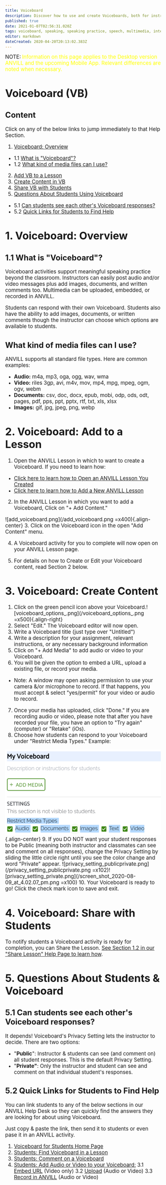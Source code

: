 ```yaml
---
title: Voiceboard
description: Discover how to use and create Voiceboards, both for instructors and students.  
published: true
date: 2021-01-07T02:56:31.020Z
tags: voiceboard, speaking, speaking practice, speech, multimedia, interactive, oral
editor: markdown
dateCreated: 2020-04-20T20:13:02.383Z
---
```


<big>NOTE:</big> <big><span style="color: yellow;">Information on this page applies to  the Desktop version ANVILL and the upcoming Mobile App. Relevant differences are noted when necessary.</span>  
  
  # Voiceboard (VB)
  ## Content
  Click on any of the below links to jump immediately to that Help Section.
  1. [Voiceboard: Overview](/en/teachers/voiceboards#voiceboard-overview)
  - 1.1 [What is "Voiceboard"?](/en/teachers/voiceboards#voiceboard-overview)
  - 1.2 [What kind of media files can I use?](/en/teachers/voiceboards#what-kind-of-media-files-can-i-use)
   2. [Add VB to a Lesson](/en/teachers/voiceboards#h-1-add-a-voiceboard-to-an-anvill-lesson)
  3. [Create Content in VB](/en/teachers/voiceboards#h-2-add-or-edit-content-in-a-voiceboard)
   4. [Share VB with Students](/en/teachers/voiceboards#share-voiceboard-content)
  5.  [Questions About Students Using Voiceboard](/en/teachers/voiceboards#h-5-addressing-your-questions-about-students-voiceboard)
  - 5.1 [Can students see each other's Voiceboard responses?](/en/teachers/voiceboards#can-students-see-each-others-responses)
  - 5.2 [Quick Links for Students to Find Help](/en/teachers/voiceboards#h-52-quick-links-for-students-to-find-help)
  
# 1. Voiceboard: Overview 
## 1.1 What is "Voiceboard"?
  Voiceboard activities support meaningful speaking practice beyond the classroom. Instructors can easily post audio and/or video messages plus add images, documents, and written comments too. Multimedia can be uploaded, embedded, or recorded in ANVILL. 
  
  Students  can respond with their own Voiceboard. Students also have the ability to add images, documents, or written comments though the instructor can choose which options are available to students.   


## **What kind of media files can I use?**

ANVILL supports all standard file types. Here are common examples:
  - **Audio:**  m4a, mp3, oga, ogg, wav, wma
  - **Video:** riles 3gp, avi, m4v, mov, mp4, mpg, mpeg, ogm, ogv, webm
  - **Documents:** csv, doc, docx, epub, mobi, odp, ods, odt, pages, pdf, pps, ppt, pptx, rtf, txt, xls, xlsx
  - **Images:** gif, jpg, jpeg, png, webp

# 2. Voiceboard: Add to a Lesson
  1. Open the ANVILL Lesson in which to want to create a Voiceboard. If you need to learn how:
  
  - [Click here to learn how to Open an ANVILL Lesson You Created](/en/createlesson#h-3-open-an-existing-lesson)
  - [Click here to learn how to Add a New ANVILL Lesson](/en/createlesson#h-1-create-a-new-lesson)
  2. In the ANVILL Lesson in which you want to add a Voiceboard, Click on "+ Add Content." 
  
  ![add_voiceboard.png](/add_voiceboard.png =x400){.align-center}
  3. Click on the Voiceboard icon in the open "Add Content" menu.
    
  4. A Voiceboard activity for you to complete will now open on your ANVILL Lesson page.
    
  5. For details on how to Create or Edit your Voiceboard content, read Section 2 below.

# 3. Voiceboard: Create Content
  1. Click on the green pencil icon above your Voiceboard.![voiceboard_options_.png](/voiceboard_options_.png =x500){.align-right}
  1. Select "Edit." The Voiceboard editor will now open.
  1. Write a Voiceboard title (just type over "Untitled")
  1. Write a description for your assignment, relevant instructions, or any necessary background information 
  1. Click on "+ Add Media" to add audio or video to your Voiceboard. 
  1. You will be given the option to embed a URL, upload a existing file, or record your media. 
  - Note: A window may open asking permission to use your camera &/or microphone to record. If that happens, you must accept & select "yes/permit" for your video or audio to record. 
  7. Once your media has uploaded, click "Done." If you are recording audio or video, please note that after you have recorded your file, you have an option to "Try again" (computer) or "Retake" (iOs). 
  8. Choose how students can respond to your Voiceboard under "Restrict Media Types." Example:
    
  ![engagements_vb.png](/engagements_vb.png){.align-center}
  9. If you DO NOT want your student responses to be Public (meaning both instructor and classmates can see and comment on all responses), change the Privacy Setting by sliding the little circle right until you see the color change and word "Private" appear. 
   ![privacy_setting_publicprivate.png](/privacy_setting_publicprivate.png =x102)![privacy_setting_private.png](/screen_shot_2020-08-09_at_4.02.07_pm.png =x100)
  10. Your Voiceboard is ready to go! Click the check mark icon to save and exit.
  
# 4.  Voiceboard: Share with Students
 To notify students a Voiceboard activity is ready for completion, you can Share the Lesson. [See Section 1.2 in our "Share Lesson" Help Page to learn how](/en/sharelesson).
    
# 5. Questions About Students & Voiceboard
## 5.1 Can students see each other's Voiceboard responses?

It depends! Voiceboard's Privacy Setting lets the instructor to decide. There are two options:
  - "**Public**": 
  Instructor & students can see (and comment on) all student responses. This is the default Privacy Setting.
  - "**Private"**: 
  Only the instructor and student can see and comment on that individual student's responses.
    
## 5.2 Quick Links for Students to Find Help 
You can link students to any of the below sections in our ANVILL Help Desk so they can quickly find the answers they are looking for about using Voiceboard. 
    
   Just copy & paste the link, then send it to students or even pase it in an ANVILL activity.
    
   1. [Voiceboard for Students Home Page](https://anvill-help.uoregon.edu/e/en/voiceboardforstudents)
  2. [Students: Find Voiceboard in a Lesson](/en/voiceboardforstudents#locate-a-voiceboard-activity)
2. [Students: Comment on a Voiceboard](/en/voiceboardforstudents#complete-a-voiceboard-activity) 
3. [Students: Add Audio or Video to your Voiceboard:](/en/voiceboardforstudents#adding-video-or-audio-files)
  3.1 [Embed URL](/en/voiceboardforstudents#embed-a-url-video-only) (Video only)
    3.2 [Upload](/en/voiceboardforstudents#upload-a-file-video-or-audio) (Audio or Video)
    3.3 [Record in ANVILL](/en/voiceboardforstudents#record-response-inside-anvill-video-or-audio) (Audio or Video)
  
 
